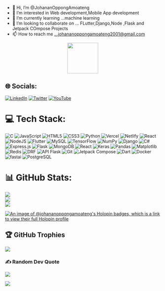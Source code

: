 - 👋 Hi, I’m @JohananOppongAmoateng
- 👀 I’m interested in Web development,Mobile App development 
- 🌱 I’m currently learning ...machine learning
- 💞️ I’m looking to collaborate on ... FLutter,Django,Node ,Flask and Jetpack COmpose Projects
- 📫 How to reach me ...johananoppongamoateng2001@gmail.com

<div id="header" align="center">
  <img src="https://media.giphy.com/media/M9gbBd9nbDrOTu1Mqx/giphy.gif" width="100"/>
</div>


## 🌐 Socials:
[![LinkedIn](https://img.shields.io/badge/LinkedIn-%230077B5.svg?logo=linkedin&logoColor=white)](https://linkedin.com/in/https://www.linkedin.com/in/johanan-oppong-amoateng/)  [![Twitter](https://img.shields.io/badge/Twitter-%231DA1F2.svg?logo=Twitter&logoColor=white)](https://twitter.com/johanan2001) [![YouTube](https://img.shields.io/badge/YouTube-%23FF0000.svg?logo=YouTube&logoColor=white)](https://youtube.com/c/@vetcare9169) 

# 💻 Tech Stack:
![C](https://img.shields.io/badge/c-%2300599C.svg?style=for-the-badge&logo=c&logoColor=white) ![JavaScript](https://img.shields.io/badge/javascript-%23323330.svg?style=for-the-badge&logo=javascript&logoColor=%23F7DF1E) ![HTML5](https://img.shields.io/badge/html5-%23E34F26.svg?style=for-the-badge&logo=html5&logoColor=white) ![CSS3](https://img.shields.io/badge/css3-%231572B6.svg?style=for-the-badge&logo=css3&logoColor=white) ![Python](https://img.shields.io/badge/python-3670A0?style=for-the-badge&logo=python&logoColor=ffdd54)  ![Vercel](https://img.shields.io/badge/vercel-%23000000.svg?style=for-the-badge&logo=vercel&logoColor=white) ![Netlify](https://img.shields.io/badge/netlify-%23000000.svg?style=for-the-badge&logo=netlify&logoColor=#00C7B7)  ![React](https://img.shields.io/badge/react-%2320232a.svg?style=for-the-badge&logo=react&logoColor=%2361DAFB)   ![NodeJS](https://img.shields.io/badge/node.js-6DA55F?style=for-the-badge&logo=node.js&logoColor=white) ![Flutter](https://img.shields.io/badge/Flutter-%2302569B.svg?style=for-the-badge&logo=Flutter&logoColor=white)  ![MySQL](https://img.shields.io/badge/mysql-%2300f.svg?style=for-the-badge&logo=mysql&logoColor=white) ![TensorFlow](https://img.shields.io/badge/TensorFlow-%23FF6F00.svg?style=for-the-badge&logo=TensorFlow&logoColor=white) ![NumPy](https://img.shields.io/badge/numpy-%23013243.svg?style=for-the-badge&logo=numpy&logoColor=white) ![Django](https://img.shields.io/badge/django-%23092E20.svg?style=for-the-badge&logo=django&logoColor=white) ![C#](https://img.shields.io/badge/c%23-%23239120.svg?style=for-the-badge&logo=c-sharp&logoColor=white) ![Express.js](https://img.shields.io/badge/express.js-%23404d59.svg?style=for-the-badge) ![Flask](https://img.shields.io/badge/flask-%23000.svg?style=for-the-badge&logo=flask&logoColor=white) ![MongoDB](https://img.shields.io/badge/mongodb-%234ea94b.svg?style=for-the-badge&logo=mongodb&logoColor=white) ![React](https://img.shields.io/badge/react-%2320232a.svg?style=for-the-badge&logo=react&logoColor=61DAFB) ![Keras](https://img.shields.io/badge/keras-%23D00000.svg?style=for-the-badge&logo=keras&logoColor=white) ![Pandas](https://img.shields.io/badge/pandas-%23150458.svg?style=for-the-badge&logo=pandas&logoColor=white) ![Matplotlib](https://img.shields.io/badge/matplotlib-%230855D4.svg?style=for-the-badge&logo=matplotlib&logoColor=white) ![Redis](https://img.shields.io/badge/redis-%23DC382D.svg?style=for-the-badge&logo=redis&logoColor=white) ![DRF](https://img.shields.io/badge/django%20rest%20framework-%23003531.svg?style=for-the-badge) ![API Flask](https://img.shields.io/badge/api%20flask-%23000000.svg?style=for-the-badge&logo=flask&logoColor=white) ![Git](https://img.shields.io/badge/git-%23F05032.svg?style=for-the-badge&logo=git&logoColor=white) ![Jetpack Compose](https://img.shields.io/badge/jetpack%20compose-%230770B5.svg?style=for-the-badge) ![Dart](https://img.shields.io/badge/dart-%230175C2.svg?style=for-the-badge&logo=dart&logoColor=white) ![Docker](https://img.shields.io/badge/docker-%232496ED.svg?style=for-the-badge&logo=docker&logoColor=white) ![fastai](https://img.shields.io/badge/fastai-%230072C6.svg?style=for-the-badge) ![PostgreSQL](https://img.shields.io/badge/postgres-%23336791.svg?style=for-the-badge&logo=postgresql&logoColor=white) 

# 📊 GitHub Stats:
![](https://github-readme-stats.vercel.app/api?username=JohananOppongAmoateng&theme=dark&hide_border=false&include_all_commits=false&count_private=false)<br/>
![](https://github-readme-streak-stats.herokuapp.com/?user=JohananOppongAmoateng&theme=dark&hide_border=false)<br/>
![](https://github-readme-stats.vercel.app/api/top-langs/?username=JohananOppongAmoateng&theme=dark&hide_border=false&include_all_commits=false&count_private=false&layout=compact)

[![An image of @johananoppongamoateng's Holopin badges, which is a link to view their full Holopin profile](https://holopin.me/johananoppongamoateng)](https://holopin.io/@johananoppongamoateng)

## 🏆 GitHub Trophies
![](https://github-profile-trophy.vercel.app/?username=JohananOppongAmoateng&theme=radical&no-frame=false&no-bg=false&margin-w=4)

### ✍️ Random Dev Quote
![](https://quotes-github-readme.vercel.app/api?type=horizontal&theme=tokyonight)

[![](https://visitcount.itsvg.in/api?id=JohananOppongAmoateng&label=Profile%20Views&color=1&icon=5&pretty=false)](https://visitcount.itsvg.in)

 <!-- ## 💰 You can help me by Donating
  [![BuyMeACoffee](https://img.shields.io/badge/Buy%20Me%20a%20Coffee-ffdd00?style=for-the-badge&logo=buy-me-a-coffee&logoColor=black)](https://buymeacoffee.com/https://www.buymeacoffee.com/supportshelynna) -->

